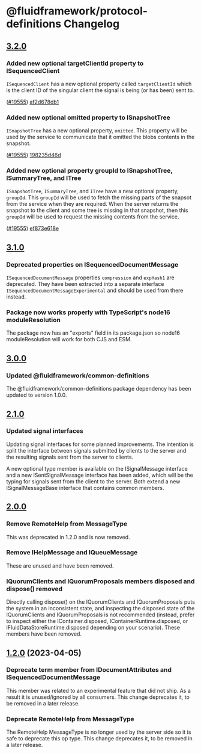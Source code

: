 # @fluidframework/protocol-definitions Changelog

## [3.2.0](https://github.com/microsoft/FluidFramework/releases/tag/protocol-definitions_v3.2.0)

### Added new optional targetClientId property to ISequencedClient

`ISequencedClient` has a new optional property called `targetClientId` which is the client ID of the singular client the
signal is being (or has been) sent to.

([#19555](https://github.com/microsoft/FluidFramework/issues/19555)) [af2d678db1](https://github.com/microsoft/FluidFramework/commits/af2d678db1216475a444bd35354c8284e6729973)

### Added new optional omitted property to ISnapshotTree

`ISnapshotTree` has a new optional property, `omitted`. This property will be used by the service to communicate that it
omitted the blobs contents in the snapshot.

([#19555](https://github.com/microsoft/FluidFramework/issues/19676)) [198235d46d](https://github.com/microsoft/FluidFramework/commits/af2d678db1216475a444bd35354c8284e6729973)

### Added new optional property groupId to ISnapshotTree, ISummaryTree, and ITree

`ISnapshotTree`, `ISummaryTree`, and `ITree` have a new optional property, `groupId`. This `groupId` will be used to
fetch the missing parts of the snapsot from the service when they are required. When the server returns the snapshot to
the client and some tree is missing in that snapshot, then this `groupId` will be used to request the missing contents
from the service.

([#19555](https://github.com/microsoft/FluidFramework/issues/19273)) [ef873e618e](https://github.com/microsoft/FluidFramework/commits/ef873e618e8e42ca32a6fe8180c25c63a1a166b7)

## [3.1.0](https://github.com/microsoft/FluidFramework/releases/tag/protocol-definitions_v3.1.0)

### Deprecated properties on ISequencedDocumentMessage

`ISequencedDocumentMessage` properties `compression` and `expHash1` are deprecated. They have been extracted into a
separate interface `ISequencedDocumentMessageExperimental` and should be used from there instead.

### Package now works properly with TypeScript's node16 moduleResolution

The package now has an "exports" field in its package.json so node16 moduleResolution will work
for both CJS and ESM.

## [3.0.0](https://github.com/microsoft/FluidFramework/releases/tag/protocol-definitions_v3.0.0)

### Updated @fluidframework/common-definitions

The @fluidframework/common-definitions package dependency has been updated to version 1.0.0.

## [2.1.0](https://github.com/microsoft/FluidFramework/releases/tag/protocol-definitions_v2.1.0)

### Updated signal interfaces

Updating signal interfaces for some planned improvements. The intention is split the interface between signals submitted by clients to the server and the resulting signals sent from the server to clients.

A new optional type member is available on the ISignalMessage interface and a new ISentSignalMessage interface has been added, which will be the typing for signals sent from the client to the server. Both extend a new ISignalMessageBase interface that contains common members.

## [2.0.0](https://github.com/microsoft/FluidFramework/releases/tag/protocol-definitions_v2.0.0)

### Remove RemoteHelp from MessageType

This was deprecated in 1.2.0 and is now removed.

### Remove IHelpMessage and IQueueMessage

These are unused and have been removed.

### IQuorumClients and IQuorumProposals members disposed and dispose() removed

Directly calling dispose() on the IQuorumClients and IQuorumProposals puts the system in an inconsistent state, and inspecting the disposed state of the IQuorumClients and IQuorumProposals is not recommended (instead, prefer to inspect either the IContainer.disposed, IContainerRuntime.disposed, or IFluidDataStoreRuntime.disposed depending on your scenario). These members have been removed.

## [1.2.0](https://github.com/microsoft/FluidFramework/releases/tag/protocol-definitions_v1.2.0) (2023-04-05)

### Deprecate term member from IDocumentAttributes and ISequencedDocumentMessage

This member was related to an experimental feature that did not ship. As a result it is unused/ignored by all consumers.
This change deprecates it, to be removed in a later release.

### Deprecate RemoteHelp from MessageType

The RemoteHelp MessageType is no longer used by the server side so it is safe to deprecate this op type.
This change deprecates it, to be removed in a later release.
